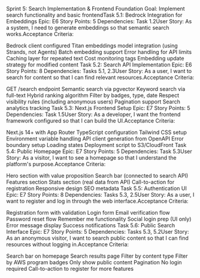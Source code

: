 Sprint 5: Search Implementation & Frontend Foundation
Goal: Implement search functionality and basic frontendTask 5.1: Bedrock Integration for Embeddings
Epic: E6
Story Points: 5
Dependencies: Task 1.2User Story: As a system, I need to generate embeddings so that semantic search works.Acceptance Criteria:

 Bedrock client configured
 Titan embeddings model integration (using Strands, not Agents)
 Batch embedding support
 Error handling for API limits
 Caching layer for repeated text
 Cost monitoring tags
 Embedding update strategy for modified content
Task 5.2: Search API Implementation
Epic: E6
Story Points: 8
Dependencies: Tasks 5.1, 2.3User Story: As a user, I want to search for content so that I can find relevant resources.Acceptance Criteria:

 GET /search endpoint
 Semantic search via pgvector
 Keyword search via full-text
 Hybrid ranking algorithm
 Filter by badges, type, date
 Respect visibility rules (including anonymous users)
 Pagination support
 Search analytics tracking
Task 5.3: Next.js Frontend Setup
Epic: E7
Story Points: 5
Dependencies: Task 1.5User Story: As a developer, I want the frontend framework configured so that I can build the UI.Acceptance Criteria:

 Next.js 14+ with App Router
 TypeScript configuration
 Tailwind CSS setup
 Environment variable handling
 API client generation from OpenAPI
 Error boundary setup
 Loading states
 Deployment script to S3/CloudFront
Task 5.4: Public Homepage
Epic: E7
Story Points: 5
Dependencies: Task 5.3User Story: As a visitor, I want to see a homepage so that I understand the platform's purpose.Acceptance Criteria:

 Hero section with value proposition
 Search bar (connected to search API)
 Features section
 Stats section (real data from API)
 Call-to-action for registration
 Responsive design
 SEO metadata
Task 5.5: Authentication UI
Epic: E7
Story Points: 8
Dependencies: Tasks 5.3, 2.5User Story: As a user, I want to register and log in through the web interface.Acceptance Criteria:

 Registration form with validation
 Login form
 Email verification flow
 Password reset flow
 Remember me functionality
 Social login prep (UI only)
 Error message display
 Success notifications
Task 5.6: Public Search Interface
Epic: E7
Story Points: 5
Dependencies: Tasks 5.3, 5.2User Story: As an anonymous visitor, I want to search public content so that I can find resources without logging in.Acceptance Criteria:

 Search bar on homepage
 Search results page
 Filter by content type
 Filter by AWS program badges
 Only show public content
 Pagination
 No login required
 Call-to-action to register for more features
